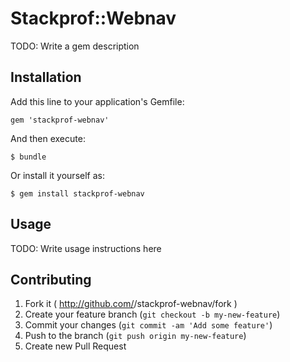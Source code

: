 # Stackprof::Webnav

TODO: Write a gem description

## Installation

Add this line to your application's Gemfile:

    gem 'stackprof-webnav'

And then execute:

    $ bundle

Or install it yourself as:

    $ gem install stackprof-webnav

## Usage

TODO: Write usage instructions here

## Contributing

1. Fork it ( http://github.com/<my-github-username>/stackprof-webnav/fork )
2. Create your feature branch (`git checkout -b my-new-feature`)
3. Commit your changes (`git commit -am 'Add some feature'`)
4. Push to the branch (`git push origin my-new-feature`)
5. Create new Pull Request
